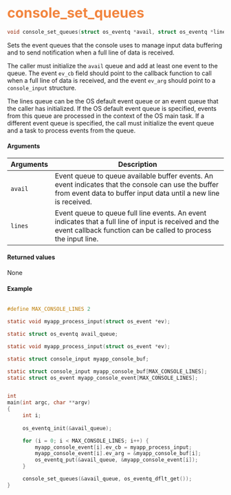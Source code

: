 ## <font color="#F2853F" style="font-size:24pt"> console_set_queues </font>

```c
void console_set_queues(struct os_eventq *avail, struct os_eventq *lines)
```
       
Sets the event queues that the console uses to manage input data buffering and to send notification when a full line of data is received. 

The caller must initialize the `avail` queue and add at least one event to the queue. The event `ev_cb` field should point to the callback function to call when a full line of data is received, and the event `ev_arg` should point to a `console_input` structure. 

The lines queue can be the OS default event queue or an event queue that the caller has initialized. If the OS default event queue is specified, events from this queue are processed in the context of the OS main task. If a different event queue is specified, the call must initialize the event queue and a task to process events from the queue.

#### Arguments

| Arguments | Description |
|-----------|-------------|
| `avail` | Event queue to queue available buffer events. An event indicates that the console can use the buffer from event data to buffer input data until a new line is received.
| `lines` | Event queue to queue full line events. An event indicates that a full line of input is received and the event callback function can be called to process the input line.

#### Returned values

None

#### Example

```c

#define MAX_CONSOLE_LINES 2

static void myapp_process_input(struct os_event *ev);

static struct os_eventq avail_queue;

static void myapp_process_input(struct os_event *ev);

static struct console_input myapp_console_buf;

static struct console_input myapp_console_buf[MAX_CONSOLE_LINES];
static struct os_event myapp_console_event[MAX_CONSOLE_LINES];


int
main(int argc, char **argv)
{
     int i;
     
     os_eventq_init(&avail_queue);

     for (i = 0; i < MAX_CONSOLE_LINES; i++) {
         myapp_console_event[i].ev_cb = myapp_process_input;
         myapp_console_event[i].ev_arg = &myapp_console_buf[i]; 
         os_eventq_put(&avail_queue, &myapp_console_event[i]);
     }

     console_set_queues(&avail_queue, os_eventq_dflt_get());
}

```
